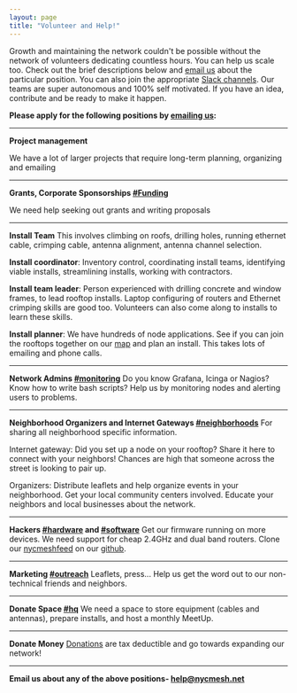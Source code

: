 ```yaml
---
layout: page
title: "Volunteer and Help!"
---
```


Growth and maintaining the network couldn't be possible without the network of volunteers dedicating countless hours. You can help us scale too. Check out the brief descriptions below and [email us](mailto:help@nycmesh.net) about the particular position. You can also join the appropriate [Slack channels](https://slack.nycmesh.net). Our teams are super autonomous and 100% self motivated. If you have an idea, contribute and be ready to make it happen.

**Please apply for the following positions by [emailing us](mailto:help@nycmesh.net):**

***

**Project management**

We have a lot of larger projects that require long-term planning, organizing and emailing

***
**Grants, Corporate Sponsorships [#Funding](https://nycmesh.slack.com/messages/funding)**

We need help seeking out grants and writing proposals

***

**Install Team**
This involves climbing on roofs, drilling holes, running ethernet cable, crimping cable, antenna alignment, antenna channel selection. 

**Install coordinator**: Inventory control, coordinating install teams, identifying viable installs, streamlining installs, working with contractors.

**Install team leader**: Person experienced with drilling concrete and window frames, to lead rooftop installs. Laptop configuring of routers and Ethernet crimping skills are good too. Volunteers can also come along to installs to learn these skills.

**Install planner**: We have hundreds of node applications. See if you can join the rooftops together on our [map](/map/) and plan an install. This takes lots of emailing and phone calls.

***

**Network Admins [#monitoring](https://nycmesh.slack.com/messages/monitoring)**
Do you know Grafana, Icinga or Nagios? Know how to write bash scripts? Help us by monitoring nodes and alerting users to problems. 

***

**Neighborhood Organizers and Internet Gateways [#neighborhoods](https://nycmesh.slack.com/messages/neighborhoods)**
For sharing all neighborhood specific information.  

Internet gateway: Did you set up a node on your rooftop? Share it here to connect with your neighbors! Chances are high that someone across the street is looking to pair up.  

Organizers: Distribute leaflets and help organize events in your neighborhood. Get your local community centers involved. Educate your neighbors and local businesses about the network.

***

**Hackers [#hardware](https://nycmesh.slack.com/messages/hardware) and [#software](https://nycmesh.slack.com/messages/software-firmware)**
Get our firmware running on more devices. We need support for cheap 2.4GHz and dual band routers. Clone our [nycmeshfeed](https://github.com/nycmeshnet/nycmeshfeed) on our [github](https://github.com/nycmeshnet).

***

**Marketing [#outreach](https://nycmesh.slack.com/messages/outreach)** 
Leaflets, press... Help us get the word out to our non-technical friends and neighbors. 

***

**Donate Space [#hq](https://nycmesh.slack.com/messages/hq)**
We need a space to store equipment (cables and antennas), prepare installs, and host a monthly MeetUp.

***

**Donate Money**
[Donations](/donate/) are tax deductible and go towards expanding our network!

***

**Email us about any of the above positions- [help@nycmesh.net](mailto:help@nycmesh.net)**
